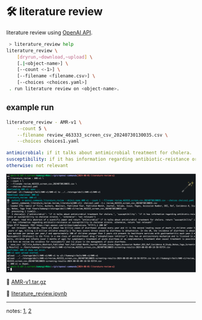 
# 🛠️ literature review

literature review using [OpenAI API](../completion/).

```bash
 > literature_review help
literature_review \
	[dryrun,~download,~upload] \
	[.|<object-name>] \
	[--count <-1>] \
	[--filename <filename.csv>] \
	[--choices <choices.yaml>]
 . run literature review on <object-name>.
```

## example run

```bash
literature_review - AMR-v1 \
	--count 5 \
	--filename review_463333_screen_csv_20240730130035.csv \
	--choices choices1.yaml
```

```yaml
antimicrobial: if it talks about antimicrobial treatment for cholera.
susceptibility: if it has information regarding antibiotic-reistance or susceptibility to cholerae strains.
otherwise: not relevant 
```


![image](https://github.com/kamangir/assets/blob/main/openai_commands/literature-review/log.png?raw=true)

🔗 [AMR-v1.tar.gz](https://kamangir-public.s3.ca-central-1.amazonaws.com/AMR-v1.tar.gz)

📜 [literature_review.ipynb](../../notebooks/literature_review/literature_review.ipynb)

---

notes: [1](https://arash-kamangir.medium.com/%EF%B8%8F-open-ai-experiments-146-6d3390da78c3), [2](https://arash-kamangir.medium.com/%EF%B8%8F-open-ai-experiments-145-dc241e47d9e1)
